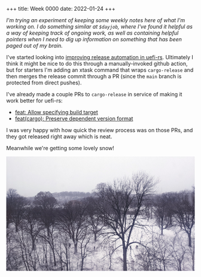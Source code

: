 +++
title: Week 0000
date: 2022-01-24
+++

_I'm trying an experiment of keeping some weekly notes here of what I'm
working on. I do something similar at `$dayjob`, where I've found it
helpful as a way of keeping track of ongoing work, as well as containing
helpful pointers when I need to dig up information on something that has
been paged out of my brain._

I've started looking into [improving release automation in
uefi-rs](https://github.com/rust-osdev/uefi-rs/issues/325). Ultimately I
think it might be nice to do this through a manually-invoked github
action, but for starters I'm adding an xtask command that wraps
`cargo-release` and then merges the release commit through a PR (since
the `main` branch is protected from direct pushes).

I've already made a couple PRs to `cargo-release` in service of making
it work better for uefi-rs:
* [feat: Allow specifying build target](https://github.com/crate-ci/cargo-release/pull/396)
* [feat(cargo): Preserve dependent version
format](https://github.com/crate-ci/cargo-release/pull/397) 

I was very happy with how quick the review process was on those PRs, and
they got released right away which is neat.

Meanwhile we're getting some lovely snow!

[![Photo of snow-covered Prospect Park in Brooklyn](images_2022-01-29-snow-thumb.jpg)](images_2022-01-29-snow.jpg)
